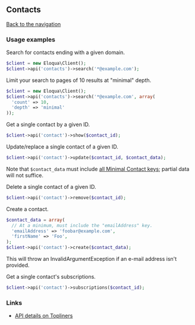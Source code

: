 ## Contacts
[Back to the navigation](index.md)

### Usage examples

Search for contacts ending with a given domain.

```php
$client = new Eloqua\Client();
$client->api('contacts')->search('*@example.com');
```

Limit your search to pages of 10 results at "minimal" depth.

```php
$client = new Eloqua\Client();
$client->api('contacts')->search('*@example.com', array(
  'count' => 10,
  'depth' => 'minimal'
));
```

Get a single contact by a given ID.

```php
$client->api('contact')->show($contact_id);
```

Update/replace a single contact of a given ID.
```php
$client->api('contact')->update($contact_id, $contact_data);
```
Note that `$contact_data` must include [all Minimal Contact keys]; partial data
will not suffice.

Delete a single contact of a given ID.
```php
$client->api('contact')->remove($contact_id);
```

Create a contact.
```php
$contact_data = array(
  // At a minimum, must include the "emailAddress" key.
  'emailAddress' => 'foobar@example.com',
  'firstName' => 'Foo',
);
$client->api('contact')->create($contact_data);
```
This will throw an InvalidArgumentException if an e-mail address isn't provided.

Get a single contact's subscriptions.

```php
$client->api('contact')->subscriptions($contact_id);
```

### Links

* [API details on Topliners](http://topliners.eloqua.com/docs/DOC-3070)

[all Minimal Contact keys]: http://secure.eloqua.com/api/docs/Static/Rest/2.0/doc.htm#Contact
